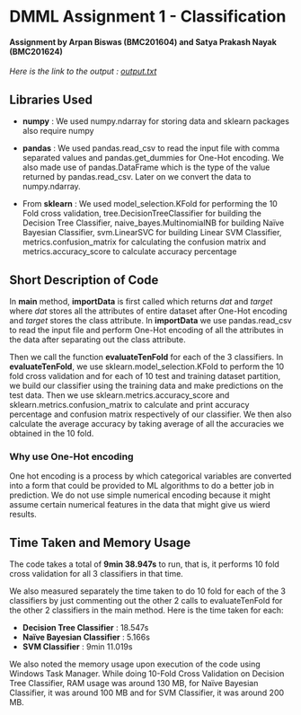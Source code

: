 # DMML Assignment 1 - Classification
#### Assignment by Arpan Biswas (BMC201604) and Satya Prakash Nayak (BMC201624)

*Here is the link to the output : [output.txt](https://drive.google.com/open?id=0B9NPosOUgkrNRTVNSWwyR0RjdWt5UFh5ajRXRVhSQ2VhRFVZ)*

## Libraries Used

* **numpy** : We used numpy.ndarray for storing data and sklearn packages also require numpy

* **pandas** : We used pandas.read_csv to read the input file with comma separated values and pandas.get_dummies for One-Hot encoding. We also made use of pandas.DataFrame which is the type of the value returned by pandas.read_csv. Later on we convert the data to numpy.ndarray.

* From **sklearn** : We used model_selection.KFold for performing the 10 Fold cross validation, tree.DecisionTreeClassifier for building the Decision Tree Classifier, naive_bayes.MultinomialNB for building Naïve Bayesian Classifier, svm.LinearSVC for building Linear SVM Classifier, metrics.confusion_matrix for calculating the confusion matrix and metrics.accuracy_score to calculate accuracy percentage

## Short Description of Code

In **main** method, **importData** is first called which returns *dat* and *target* where *dat* stores all the attributes of entire dataset after One-Hot encoding and *target* stores the class attribute. In **importData** we use pandas.read_csv to read the input file and perform One-Hot encoding of all the attributes in the data after separating out the class attribute.

Then we call the function **evaluateTenFold** for each of the 3 classifiers. In **evaluateTenFold**, we use sklearn.model_selection.KFold to perform the 10 fold cross validation and for each of 10 test and training dataset partition, we build our classifier using the training data and make predictions on the test data. Then we use sklearn.metrics.accuracy_score and sklearn.metrics.confusion_matrix to calculate and print accuracy percentage and confusion matrix respectively of our classifier. We then also calculate the average accuracy by taking average of all the accuracies we obtained in the 10 fold.

### Why use One-Hot encoding
One hot encoding is a process by which categorical variables are converted into a form that could be provided to ML algorithms to do a better job in prediction. We do not use simple numerical encoding because it might assume certain numerical features in the data that might give us wierd results.

## Time Taken and Memory Usage

The code takes a total of **9min 38.947s** to run, that is, it performs 10 fold cross validation for all 3 classifiers in that time.

We also measured separately the time taken to do 10 fold for each of the 3 classifiers by just commenting out the other 2 calls to evaluateTenFold for the other 2 classifiers in the main method. Here is the time taken for each:

* **Decision Tree Classifier** : 18.547s
* **Naïve Bayesian Classifier** : 5.166s
* **SVM Classifier** : 9min 11.019s

We also noted the memory usage upon execution of the code using Windows Task Manager. While doing 10-Fold Cross Validation on Decision Tree Classifier, RAM usage was around 130 MB, for Naïve Bayesian Classifier, it was around 100 MB and for SVM Classifier, it was around 200 MB.